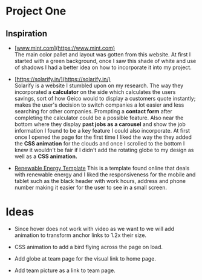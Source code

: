 # Project One

## Inspiration

- [www.mint.com](https://www.mint.com)  
    The main color pallet and layout was gotten from this website. At first I started with a green background, once I saw this shade of white and use of shadows I had a better idea on how to incorporate it into my project.

- [https://solarify.in/](https://solarify.in/)  
    Solarify is a website I stumbled upon on my research. The way they incorporated a **calculator** on the side which calculates the users savings, sort of how Geico would to display a customers quote instantly; makes the user's decision to switch companies a lot easier and less searching for other companies. Prompting a **contact form** after completing the calculator could be a possible feature. Also near the bottom where they display **past jobs as a carousel** and show the job information I found to be a key feature I could also incorporate. At first once I opened the page for the first time I liked the way the they added the **CSS animation** for the clouds and once I scrolled to the bottom I knew it wouldn't be fair if I didn't add the rotating globe to my design as well as a **CSS animation.**

- [Renewable Energy Template](http://www.templatemonsterpreview.com/fr/demo/73652.html?aff=webcatalog)
    This is a template found online that deals with renewable energy and I liked the responsiveness for the mobile and tablet such as the black header with work hours, address and phone number making it easier for the user to see in a small screen.


# Ideas

- Since hover does not work with video as we want to we will add animation to transform anchor links to 1.2x their size.

- CSS animation to add a bird flying across the page on load.

- Add globe at team page for the visual link to home page.

- Add team picture as a link to team page.


# 
